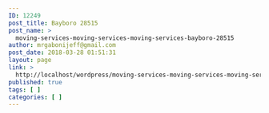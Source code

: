```yaml
---
ID: 12249
post_title: Bayboro 28515
post_name: >
  moving-services-moving-services-moving-services-bayboro-28515
author: mrgabonijeff@gmail.com
post_date: 2018-03-28 01:51:31
layout: page
link: >
  http://localhost/wordpress/moving-services-moving-services-moving-services-bayboro-28515/
published: true
tags: [ ]
categories: [ ]
---
```

